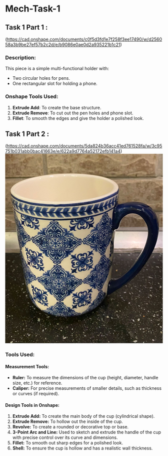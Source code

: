 # Mech-Task-1

## Task 1 Part 1 :
(https://cad.onshape.com/documents/c0f5d3fd1e7f258f3ee17490/w/d256058a3b9be27ef57b2c2d/e/b9086e0ae0d2a935221b1c21)
### Description:
This piece is a simple multi-functional holder with:
- Two circular holes for pens.
- One rectangular slot for holding a phone.

### Onshape Tools Used:
1. **Extrude Add**: To create the base structure.
2. **Extrude Remove**: To cut out the pen holes and phone slot.
3. **Fillet**: To smooth the edges and give the holder a polished look. 

## Task 1 Part 2 :
(https://cad.onshape.com/documents/5da824b36acc41ed761528fa/w/3c95751b031abb0bac41663e/e/622a9d7764a52172efb141a4)
![image alt](https://github.com/AseelJamaan/Mech-Task-1/blob/b5bf18427d458681951f52ddd040c036a0b385cb/WhatsApp%20Image%202025-01-15%20at%2023.13.16_a2ba9177.jpg)

### Tools Used:

#### **Measurement Tools:**
- **Ruler:** To measure the dimensions of the cup (height, diameter, handle size, etc.) for reference.
- **Caliper:** For precise measurements of smaller details, such as thickness or curves (if required).

#### **Design Tools in Onshape:**
1. **Extrude Add:** To create the main body of the cup (cylindrical shape).
2. **Extrude Remove:** To hollow out the inside of the cup.
3. **Revolve:** To create a rounded or decorative top or base.
4. **3-Point Arc and Line:** Used to sketch and extrude the handle of the cup with precise control over its curve and dimensions.
5. **Fillet:** To smooth out sharp edges for a polished look.
6. **Shell:** To ensure the cup is hollow and has a realistic wall thickness.

